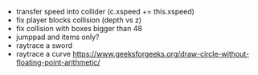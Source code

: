 - transfer speed into collider (c.xspeed += this.xspeed)
- fix player blocks collision (depth vs z)
- fix collision with boxes bigger than 48
- jumppad and items only?
- raytrace a sword
- raytrace a curve https://www.geeksforgeeks.org/draw-circle-without-floating-point-arithmetic/
